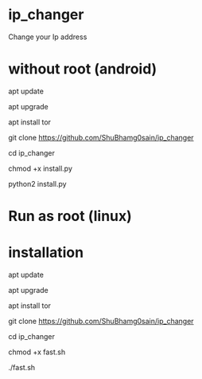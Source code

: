 # ip_changer
Change your Ip address
# without root (android)
apt update

apt upgrade

apt install tor

git clone https://github.com/ShuBhamg0sain/ip_changer

cd ip_changer

chmod +x install.py

python2 install.py

# Run as root (linux)
# installation
apt update

apt upgrade

apt install tor

git clone https://github.com/ShuBhamg0sain/ip_changer

cd ip_changer

chmod +x fast.sh

./fast.sh
